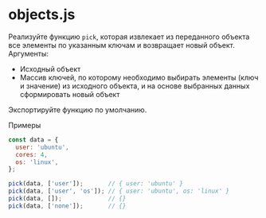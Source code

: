 # objects.js

Реализуйте функцию `pick`, которая извлекает из переданного объекта все элементы по указанным ключам и возвращает новый объект. Аргументы:

- Исходный объект
- Массив ключей, по которому необходимо выбирать элементы (ключ и значение) из исходного объекта, и на основе выбранных данных сформировать новый объект

Экспортируйте функцию по умолчанию.

Примеры

```javascript
const data = {
  user: 'ubuntu',
  cores: 4,
  os: 'linux',
};

pick(data, ['user']);       // { user: 'ubuntu' }
pick(data, ['user', 'os']); // { user: 'ubuntu', os: 'linux' }
pick(data, []);             // {}
pick(data, ['none']);       // {}
```
